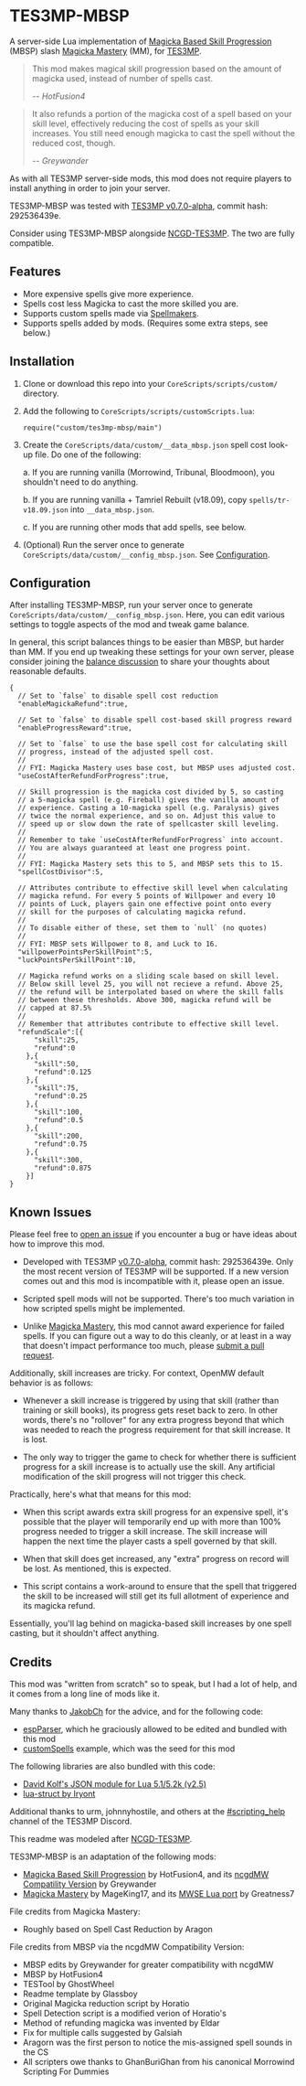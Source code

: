 # TES3MP-MBSP

A server-side Lua implementation of [Magicka Based Skill Progression](https://www.nexusmods.com/morrowind/mods/44973) (MBSP) slash [Magicka Mastery](https://www.nexusmods.com/morrowind/mods/45058) (MM), for [TES3MP](https://tes3mp.com/).

> This mod makes magical skill progression based on the amount of magicka used, instead of number of spells cast.
>
> -- <cite>HotFusion4</cite>

> It also refunds a portion of the magicka cost of a spell based on your skill level, effectively reducing the cost of spells as your skill increases. You still need enough magicka to cast the spell without the reduced cost, though.
>
> -- <cite>Greywander</cite>

As with all TES3MP server-side mods, this mod does not require players to install anything in order to join your server.

TES3MP-MBSP was tested with [TES3MP v0.7.0-alpha](https://github.com/TES3MP/openmw-tes3mp/releases/tag/0.7.0-alpha), commit hash: 292536439e.

Consider using TES3MP-MBSP alongside [NCGD-TES3MP](https://github.com/hristoast/ncgd-tes3mp). The two are fully compatible.


## Features

 * More expensive spells give more experience.
 * Spells cost less Magicka to cast the more skilled you are.
 * Supports custom spells made via [Spellmakers](https://en.uesp.net/wiki/Morrowind:Spellmakers).
 * Supports spells added by mods. (Requires some extra steps, see below.)


## Installation

 1. Clone or download this repo into your `CoreScripts/scripts/custom/` directory.

 2. Add the following to `CoreScripts/scripts/customScripts.lua`:

    ```
    require("custom/tes3mp-mbsp/main")
    ```

 3. Create the `CoreScripts/data/custom/__data_mbsp.json` spell cost look-up file. Do one of the following:

    a. If you are running vanilla (Morrowind, Tribunal, Bloodmoon), you shouldn't need to do anything.

    b. If you are running vanilla + Tamriel Rebuilt (v18.09), copy `spells/tr-v18.09.json` into `__data_mbsp.json`.

    c. If you are running other mods that add spells, see below.

 4. (Optional) Run the server once to generate `CoreScripts/data/custom/__config_mbsp.json`. See [Configuration](#configuration).


## Configuration

After installing TES3MP-MBSP, run your server once to generate `CoreScripts/data/custom/__config_mbsp.json`. Here, you can edit various settings to toggle aspects of the mod and tweak game balance.

In general, this script balances things to be easier than MBSP, but harder than MM. If you end up tweaking these settings for your own server, please consider joining the [balance discussion](https://github.com/IllyaMoskvin/tes3mp-mbsp/issues/1) to share your thoughts about reasonable defaults.

```jsonc
{
  // Set to `false` to disable spell cost reduction
  "enableMagickaRefund":true,

  // Set to `false` to disable spell cost-based skill progress reward
  "enableProgressReward":true,

  // Set to `false` to use the base spell cost for calculating skill
  // progress, instead of the adjusted spell cost.
  //
  // FYI: Magicka Mastery uses base cost, but MBSP uses adjusted cost.
  "useCostAfterRefundForProgress":true,

  // Skill progression is the magicka cost divided by 5, so casting
  // a 5-magicka spell (e.g. Fireball) gives the vanilla amount of
  // experience. Casting a 10-magicka spell (e.g. Paralysis) gives
  // twice the normal experience, and so on. Adjust this value to
  // speed up or slow down the rate of spellcaster skill leveling.
  //
  // Remember to take `useCostAfterRefundForProgress` into account.
  // You are always guaranteed at least one progress point.
  //
  // FYI: Magicka Mastery sets this to 5, and MBSP sets this to 15.
  "spellCostDivisor":5,

  // Attributes contribute to effective skill level when calculating
  // magicka refund. For every 5 points of Willpower and every 10
  // points of Luck, players gain one effective point onto every
  // skill for the purposes of calculating magicka refund.
  //
  // To disable either of these, set them to `null` (no quotes)
  //
  // FYI: MBSP sets Willpower to 8, and Luck to 16.
  "willpowerPointsPerSkillPoint":5,
  "luckPointsPerSkillPoint":10,

  // Magicka refund works on a sliding scale based on skill level.
  // Below skill level 25, you will not recieve a refund. Above 25,
  // the refund will be interpolated based on where the skill falls
  // between these thresholds. Above 300, magicka refund will be
  // capped at 87.5%
  //
  // Remember that attributes contribute to effective skill level.
  "refundScale":[{
      "skill":25,
      "refund":0
    },{
      "skill":50,
      "refund":0.125
    },{
      "skill":75,
      "refund":0.25
    },{
      "skill":100,
      "refund":0.5
    },{
      "skill":200,
      "refund":0.75
    },{
      "skill":300,
      "refund":0.875
    }]
}
```


## Known Issues

Please feel free to [open an issue](https://github.com/IllyaMoskvin/tes3mp-mbsp/issues) if you encounter a bug or have ideas about how to improve this mod.

 * Developed with TES3MP [v0.7.0-alpha](https://github.com/TES3MP/openmw-tes3mp/releases/tag/0.7.0-alpha), commit hash: 292536439e. Only the most recent version of TES3MP will be supported. If a new version comes out and this mod is incompatible with it, please open an issue.

 * Scripted spell mods will not be supported. There's too much variation in how scripted spells might be implemented.

 * Unlike [Magicka Mastery](https://www.nexusmods.com/morrowind/mods/45058), this mod cannot award experience for failed spells. If you can figure out a way to do this cleanly, or at least in a way that doesn't impact performance too much, please [submit a pull request](https://github.com/IllyaMoskvin/tes3mp-mbsp/pulls).

Additionally, skill increases are tricky. For context, OpenMW default behavior is as follows:

 * Whenever a skill increase is triggered by using that skill (rather than training or skill books), its progress gets reset back to zero. In other words, there's no "rollover" for any extra progress beyond that which was needed to reach the progress requirement for that skill increase. It is lost.

 * The only way to trigger the game to check for whether there is sufficient progress for a skill increase is to actually use the skill. Any artificial modification of the skill progress will not trigger this check.

Practically, here's what that means for this mod:

 * When this script awards extra skill progress for an expensive spell, it's possible that the player will temporarily end up with more than 100% progress needed to trigger a skill increase. The skill increase will happen the next time the player casts a spell governed by that skill.

 * When that skill does get increased, any "extra" progress on record will be lost. As mentioned, this is expected.

 * This script contains a work-around to ensure that the spell that triggered the skill to be increased will still get its full allotment of experience and its magicka refund.

Essentially, you'll lag behind on magicka-based skill increases by one spell casting, but it shouldn't affect anything.


## Credits

This mod was "written from scratch" so to speak, but I had a lot of help, and it comes from a long line of mods like it.

Many thanks to [JakobCh](https://github.com/JakobCh) for the advice, and for the following code:

 * [espParser](https://github.com/JakobCh/tes3mp_scripts/blob/b8b79d6/espParser/scripts/espParser.lua), which he graciously allowed to be edited and bundled with this mod
 * [customSpells](https://github.com/JakobCh/tes3mp_scripts/blob/b8b79d6/customSpells/scripts/customSpells.lua) example, which was the seed for this mod

The following libraries are also bundled with this code:

 * [David Kolf's JSON module for Lua 5.1/5.2k (v2.5)](https://github.com/LuaDist/dkjson)
 * [lua-struct by Iryont](https://github.com/iryont/lua-struct)

Additional thanks to urm, johnnyhostile, and others at the [#scripting_help](https://discord.gg/SZjnYCh) channel of the TES3MP Discord.

This readme was modeled after [NCGD-TES3MP](https://github.com/hristoast/ncgd-tes3mp).

TES3MP-MBSP is an adaptation of the following mods:

 * [Magicka Based Skill Progression](http://mw.modhistory.com/download-35-12364) by HotFusion4, and its [ncgdMW Compatility Version](https://www.nexusmods.com/morrowind/mods/44973) by Greywander
 * [Magicka Mastery](https://www.nexusmods.com/morrowind/mods/45058) by MageKing17, and its [MWSE Lua port](https://github.com/MWSE/MWSE/issues/116#issuecomment-421794877) by Greatness7

File credits from Magicka Mastery:

 * Roughly based on Spell Cast Reduction by Aragon

File credits from MBSP via the ncgdMW Compatibility Version:

 * MBSP edits by Greywander for greater compatibility with ncgdMW
 * MBSP by HotFusion4
 * TESTool by GhostWheel
 * Readme template by Glassboy
 * Original Magicka reduction script by Horatio
 * Spell Detection script is a modified verion of Horatio's
 * Method of refunding magicka was invented by Eldar
 * Fix for multiple calls suggested by Galsiah
 * Aragorn was the first person to notice the mis-assigned spell sounds in the CS
 * All scripters owe thanks to GhanBuriGhan from his canonical Morrowind Scripting For Dummies
